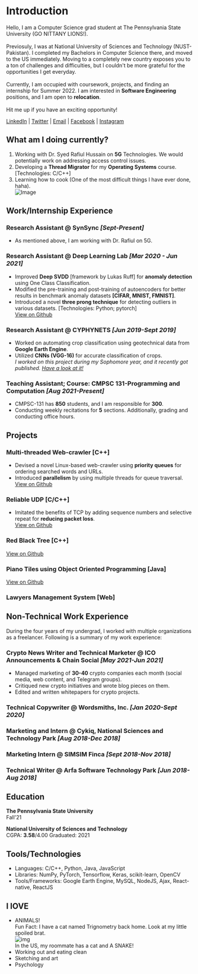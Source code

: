 # Introduction 
Hello, I am a Computer Science grad student at The Pennsylvania State University (GO NITTANY LIONS!). 
<br> <br>Previosuly, I was at National University of Sciences and Technology (NUST-Pakistan). I completed my Bachelors in Computer Science there, and moved to the US immediately. Moving to a completely new country exposes you to a ton of challenges and difficulties, but I couldn't be more grateful for the opportunities I get everyday. 
<br> <br>Currently, I am occupied with coursework, projects, and finding an internship for Summer 2022. I am interested in **Software Engineering** positions, and I am open to **relocation**. 
<br> <br> Hit me up if you have an exciting opportunity!

[LinkedIn](https://www.linkedin.com/in/tatheer-zahra14) | [Twitter](https://www.twitter.com/TatheerZahara) | [Email](mailto:tatheer13@gmail.com) | [Facebook](https://www.facebook.com/tatheer.zahara.75/) | [Instagram](https://www.instagram.com/tatheer10/)

## What am I doing currently? 
1. Working with Dr. Syed Rafiul Hussain on **5G** Technologies. We would potentially work on addressing access control issues. 
3. Developing a **Thread Migrator** for my **Operating Systems** course. [Technologies: C/C++]
2. Learning how to cook (One of the most difficult things I have ever done, haha). <br>![Image](Food.jpg)<br>


## Work/Internship Experience

### Research Assistant @ SynSync *[Sept-Present]*
* As mentioned above, I am working with Dr. Rafiul on 5G. 

### Research Assistant @ Deep Learning Lab *[Mar 2020 - Jun 2021]*
* Improved **Deep SVDD** [framework by Lukas Ruff] for **anomaly detection** using One Class Classification. <br>
* Modified the pre-training and post-training of autoencoders for better results in benchmark anomaly datasets **[CIFAR, MNIST, FMNIST]**. <br>
* Introduced a novel **three prong technique** for detecting outliers in various datasets. [Technologies: Python; pytorch] <br>
[View on Github](https://github.com/TatheerZahara/Deep-SVDD-PyTorch-experiments.git)

### Research Assistant @ CYPHYNETS *[Jun 2019-Sept 2019]*
* Worked on automating crop classification using geotechnical data from **Google Earth Engine**. <br>
* Utilized **CNNs (VGG-16)** for accurate classification of crops. <br>
*I worked on this project during my Sophomore year, and it recently got published. [Have a look at it!](https://ieeexplore.ieee.org/document/9506046)* 

### Teaching Assistant; Course: CMPSC 131-Programming and Computation *[Aug 2021-Present]*      
* CMPSC-131 has **850** students, and I am responsible for **300**. 
* Conducting weekly recitations for **5** sections.  Additionally, grading and conducting office hours. 

## Projects

### Multi-threaded Web-crawler [C++] 
* Devised a novel Linux-based web-crawler using **priority queues** for ordering searched words and URLs.
* Introduced **parallelism** by using multiple threads for queue traversal.
<br> [View on Github](https://github.com/TatheerZahara/Multi-threaded-Web-Crawler-Using-Priority-Queues-.git)

### Reliable UDP [C/C++] 
* Imitated the benefits of TCP by adding sequence numbers and selective repeat for **reducing packet loss**. 
<br> [View on Github](https://github.com/TatheerZahara/Reliable-UDP.git)

### Red Black Tree [C++] 
[View on Github](https://github.com/TatheerZahara/Red-Black-Tree-Implementation.git)

### Piano Tiles using Object Oriented Programming [Java] 
[View on Github](https://github.com/TatheerZahara/Piano-Tiles-Using-Object-Oriented-Programming.git)

### Lawyers Management System [Web]

## Non-Technical Work Experience 
During the four years of my undergrad, I worked with multiple organizations as a freelancer. Following is a summary of my work experience: 

### Crypto News Writer and Technical Marketer @ ICO Announcements & Chain Social *[May 2021-Jun 2021]*
* Managed marketing of **30-40** crypto companies each month (social media, web content, and Telegram groups).
* Critiqued new crypto initiatives and wrote blog pieces on them. 
* Edited and written whitepapers for crypto projects. 

### Technical Copywriter @ Wordsmiths, Inc. *[Jan 2020-Sept 2020]*                                                                                       
### Marketing and Intern @ Cykiq, National Sciences and Technology Park *[Aug 2018-Dec 2018]*                                     
### Marketing Intern @ SIMSIM Finca *[Sept 2018-Nov 2018]*                                                                                                    
### Technical Writer @ Arfa Software Technology Park *[Jun 2018-Aug 2018]*

## Education 
**The Pennsylvania State University** <br>
Fall'21

**National University of Sciences and Technology** <br>
CGPA: **3.58**/4.00        Graduated: 2021

## Tools/Technologies
* Languages: C/C++, Python, Java, JavaScript 
* Libraries: NumPy, PyTorch, Tensorflow, Keras, scikit-learn, OpenCV 
* Tools/Frameworks: Google Earth Engine, MySQL, NodeJS, Ajax, React-native, ReactJS

## I lOVE 
- ANIMALS! <br> Fun Fact: I have a cat named Trignometry back home. Look at my little spoiled brat. <br> ![img](MeandTrig.JPG)<br> In the US, my roommate has a cat and A SNAKE! 
- Working out and eating clean 
- Sketching and art
- Psychology 





